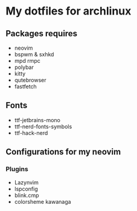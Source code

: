 # My dotfiles for archlinux
## Packages requires
- neovim 
- bspwm & sxhkd
- mpd rmpc 
- polybar 
- kitty
- qutebrowser
- fastfetch

## Fonts
- ttf-jetbrains-mono
- ttf-nerd-fonts-symbols
- ttf-hack-nerd

## Configurations for my neovim
### Plugins
- Lazynvim
- lspconfig
- blink.cmp
- colorsheme kawanaga


